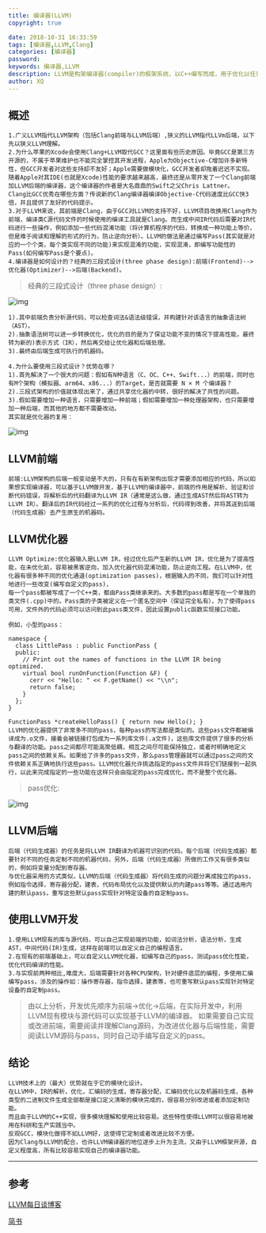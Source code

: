 ```yaml
---
title: 编译器(LLVM)
copyright: true

date: 2018-10-31 16:33:59
tags: [编译器,LLVM,Clang]
categories: [编译器]
password:
keywords: 编译器,LLVM
description: LLVM是构架编译器(compiler)的框架系统，以C++编写而成，用于优化以任意程序语言编写的程序的编译时间(compile-time)、链接时间(link-time)、运行时间(run-time)以及空闲时间(idle-time)，对开发者保持开放，并兼容已有脚本。
author: XQ
---
```




## 概述

```
1.广义LLVM指代LLVM架构（包括Clang前端与LLVM后端）,狭义的LLVM指代LLVm后端，以下先以狭义LLVM理解。
2.为什么苹果的Xcode会使用Clang+LLVM取代GCC？这里面有些历史原因。毕竟GCC是第三方开源的，不属于苹果维护也不能完全掌控其开发进程，Apple为Objective-C增加许多新特性，但GCC开发者对这些支持却不友好；Apple需要做模块化，GCC开发者却拖着迟迟不实现。随着Apple对其IDE(也就是Xcode)性能的要求越来越高，最终还是从零开发了一个Clang前端加LLVM后端的编译器，这个编译器的作者是大名鼎鼎的Swift之父Chris Lattner。
Clang比GCC优秀在哪些方面？传说新的Clang编译器编译Objective-C代码速度比GCC快3倍，并且提供了友好的代码提示。
3.对于LLVM来说，其前端是Clang，由于GCC对LLVM的支持不好，LLVM项目改换用Clang作为前端，编译类C源代码文件的时候使用的编译工具就是Clang。而生成中间IR代码后需要对IR代码进行一些操作，例如添加一些代码混淆功能（将计算机程序的代码，转换成一种功能上等价，但是难于阅读和理解的形式的行为，防止逆向分析）。LLVM的做法是通过编写Pass(其实就是对应的一个个类，每个类实现不同的功能)来实现混淆的功能，实现混淆，即编写功能性的Pass(如何编写Pass是个要点)。
4.编译器是如何设计的？经典的三段式设计(three phase design):前端(Frontend)-->优化器(Optimizer)-->后端(Backend)。
```

<!-- more -->

> 经典的三段式设计（three phase design）:

![img][image-1]



```
1).其中前端负责分析源代码，可以检查词法&语法级错误，并构建针对该语言的抽象语法树（AST）。
2).抽象语法树可以进一步转换优化，优化的目的是为了保证功能不变的情况下提高性能，最终转为新的)表示方式（IR），然后再交给让优化器和后端处理。
3).最终由后端生成可执行的机器码。

4.为什么要使用三段式设计？优势在哪？
1).首先解决了一个很大的问题：假如有N种语言（C、OC、C++、Swift...）的前端，同时也有M个架构（模拟器、arm64、x86...）的Target，是否就需要 N × M 个编译器？
2).三段式架构的价值就体现出来了，通过共享优化器的中转，很好的解决了共性的问题。
3).假如需要增加一种语言，只需要增加一种前端；假如需要增加一种处理器架构，也只需要增加一种后端，而其他的地方都不需要改动。
其实就是优化器的复用：
```

> 

![img][image-2]

## LLVM前端

```
前端:LLVM架构的后端一般变动是不大的，只有在有新架构出现才需要添加相应的代码，所以如果想实现编译器，可以基于LLVM做开发，基于LLVM的编译器中，前端的作用是解析、验证和诊断代码错误，将解析后的代码翻译为LLVM IR（通常是这么做，通过生成AST然后将AST转为LLVM IR）。翻译后的IR代码经过一系列的优化过程与分析后，代码得到改善，并将其送到后端（代码生成器）去产生原生的机器码。
```

## LLVM优化器

```
LLVM Optimize:优化器输入是LLVM IR，经过优化后产生新的LLVM IR，优化是为了提高性能，在未优化前，容易被黑客逆向，加入优化器代码混淆功能，防止逆向工程。在LLVM中，优化器有很多种不同的优化通道(optimization passes)，根据输入的不同，我们可以针对性地进行一些改变(编写自定义的pass)，
每一个pass都被写成了一个C++类，都由Pass类继承来的。大多数的pass都是写在一个单独的类文件(.cpp)中的。Pass类的子类被定义在一个匿名空间中（保证完全私有），为了使得pass可用，文件外的代码必须可以访问到此pass类文件，因此设置public函数实现接口功能。

例如，小型的pass：

namespace {
  class LittlePass : public FunctionPass {
  public:
    // Print out the names of functions in the LLVM IR being optimized.
    virtual bool runOnFunction(Function &F) {
      cerr << "Hello: " << F.getName() << "\\n";
      return false;
    }
  };
}

FunctionPass *createHelloPass() { return new Hello(); }
LLVM的优化器提供了非常多不同的pass，每种pass的写法都是类似的。这些pass文件都被编译成为.o文件，接着会被链接打包成为一系列库文件(.a文件)，这些库文件提供了很多的分析与翻译的功能。pass之间都尽可能高聚低耦，相互之间尽可能保持独立，或者时明确地定义pass之间的依赖关系。如果给了许多的pass文件，那么pass管理器就可以通过pass之间的文件依赖关系正确地执行这些pass。LLVM优化器允许挑选指定的pass文件并将它们链接到一起执行，以此来完成指定的一些功能在这样只会由指定的pass完成优化，而不是整个优化器。
```

> pass优化:

![img][image-3]

## LLVM后端

```
后端（代码生成器）的任务是将LLVM IR翻译为机器可识别的代码。每个后端（代码生成器）都要针对不同的任务定制不同的机器代码，另外，后端（代码生成器）所做的工作又有很多类似的，例如将变量分配到寄存器。
与优化器采用的方式类似，LLVM的后端（代码生成器）将代码生成的问题分离成独立的pass，例如指令选择，寄存器分配，建表，代码布局优化以及提供默认的内建pass等等。通过选用内建的默认pass，重写这些默认pass实现针对特定设备的自定制pass。
```

## 使用LLVM开发

```
1.使用LLVM现有的库与源代码，可以自己实现前端的功能，如词法分析，语法分析，生成AST，中间代码(IR)生成，这样在前端可以自定义自己的编程语言。
2.在现有的前端基础上，可以自定义LLVM优化器，如编写自己的pass，测试pass优化性能，优化代码编译的性能。
3.与实现前两种相比,难度大，后端需要针对各种CPU架构，针对硬件底层的编程，多使用汇编编写pass，涉及的操作如：操作寄存器，指令选择，建表等，也可重写默认pass实现针对特定设备的自定制pass。
```

> 由以上分析，开发优先顺序为前端-\>优化-\>后端，在实际开发中，利用LLVM现有模块与源代码可以实现基于LLVM的编译器。 如果需要自己实现或改进前端，需要阅读并理解Clang源码，为改进优化器与后端性能，需要阅读LLVM源码与pass，同时自己动手编写自定义的pass。

## 结论

```
LLVM技术上的（最大）优势就在于它的模块化设计。
在LLVM中，IR的解析，优化，汇编码的生成，寄存器分配，汇编码优化以及机器码生成，各种类型的二进制文件生成全部都是接口定义清晰的模块完成的，很容易分别改进或者添加定制功能。
而且由于LLVM的C++实现，很多模块理解和使用比较容易。这些特性使得LLVM可以很容易地被用在科研和生产实践当中。
反观GCC，模块化做得不如LLVM好，这使得它定制或者改进比较不方便。
因为Clang与LLVM的配合，也许LLVM编译器的地位逐步上升为主流，又由于LLVM框架开源，自定义程度高，所有比较容易实现自己的编译器功能。
```

----

## 参考

[LLVM每日谈博客][1]

[简书][2]

[1]:	https://blog.csdn.net/snsn1984
[2]:	https://www.jianshu.com/p/513a9bd35a7d

[image-1]:	https://upload-images.jianshu.io/upload_images/620754-5b01af04f7db7596.png?imageMogr2/auto-orient/strip%7CimageView2/2/w/474
[image-2]:	https://upload-images.jianshu.io/upload_images/620754-fa67e2861a77eccd.png?imageMogr2/auto-orient/strip%7CimageView2/2/w/557
[image-3]:	https://upload-images.jianshu.io/upload_images/1460317-742b3eb88b3922ce.png?imageMogr2/auto-orient/strip%7CimageView2/2/w/948